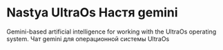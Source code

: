 # Nastya UltraOs Настя gemini
Gemini-based artificial intelligence for working with the UltraOs operating system. Чат gemini для операционной системы UltraOs
